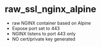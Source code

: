 # raw_ssl_nginx_alpine

- raw NGINX container based on Alpine
- Expose port set to 443
- NGINX listens to port 443 only
- NO cert/private key generated

